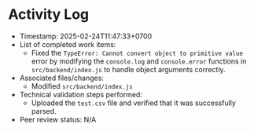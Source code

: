 # Activity Log

- Timestamp: 2025-02-24T11:47:33+0700
- List of completed work items:
  - Fixed the `TypeError: Cannot convert object to primitive value` error by modifying the `console.log` and `console.error` functions in `src/backend/index.js` to handle object arguments correctly.
- Associated files/changes:
  - Modified `src/backend/index.js`
- Technical validation steps performed:
  - Uploaded the `test.csv` file and verified that it was successfully parsed.
- Peer review status: N/A